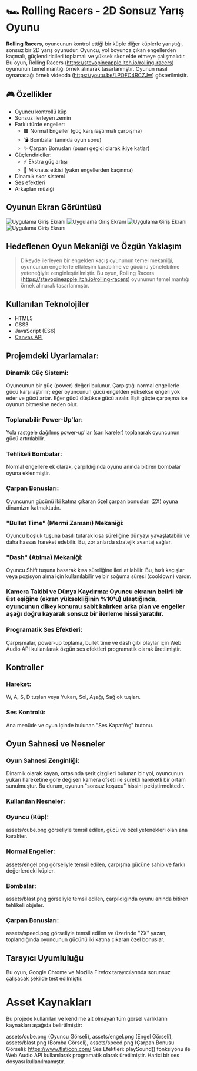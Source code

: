 # 🏎️ Rolling Racers - 2D Sonsuz Yarış Oyunu

**Rolling Racers**, oyuncunun kontrol ettiği bir küple diğer küplerle yarıştığı, sonsuz bir 2D yarış oyunudur. Oyuncu, yol boyunca çıkan engellerden kaçmalı, güçlendiricileri toplamalı ve yüksek skor elde etmeye çalışmalıdır. Bu oyun, Rolling Racers (https://stevopineapple.itch.io/rolling-racers) oyununun temel mantığı örnek alınarak tasarlanmştır.
Oyunun nasıl oynanacağı örnek videoda (https://youtu.be/LPOFC4RCZJw) gösterilmiştir.

## 🎮 Özellikler

- Oyuncu kontrollü küp
- Sonsuz ilerleyen zemin
- Farklı türde engeller:
  - 🟫 Normal Engeller (güç karşılaştırmalı çarpışma)
  - 💣 Bombalar (anında oyun sonu)
  - ✨ Çarpan Bonusları (puanı geçici olarak ikiye katlar)
- Güçlendiriciler:
  - ⚡ Ekstra güç artışı
  - 🧲 Mıknatıs etkisi (yakın engellerden kaçınma)
- Dinamik skor sistemi
- Ses efektleri
- Arkaplan müziği



 ## Oyunun Ekran Görüntüsü
 ![Uygulama Giriş Ekranı](images/foto1.jpg)
 ![Uygulama Giriş Ekranı](images/foto2.jpg)
 ![Uygulama Giriş Ekranı](images/foto3.jpg)
 ![Uygulama Giriş Ekranı](images/foto4.jpg)

## Hedeflenen Oyun Mekaniği ve Özgün Yaklaşım
> Dikeyde ilerleyen bir engelden kaçış oyununun temel mekaniği, oyuncunun engellerle etkileşim kurabilme ve gücünü yönetebilme yeteneğiyle zenginleştirilmiştir.
Bu oyun, Rolling Racers (https://stevopineapple.itch.io/rolling-racers) oyununun temel mantığı örnek alınarak tasarlanmştır.

## Kullanılan Teknolojiler

- HTML5
- CSS3
- JavaScript (ES6)
- [Canvas API](https://developer.mozilla.org/en-US/docs/Web/API/Canvas_API)

## Projemdeki Uyarlamalar:

### Dinamik Güç Sistemi:
Oyuncunun bir güç (power) değeri bulunur. Çarpıştığı normal engellerle gücü karşılaştırılır; eğer oyuncunun gücü engelden yüksekse engeli yok eder ve gücü artar. Eğer gücü düşükse gücü azalır. Eşit güçte çarpışma ise oyunun bitmesine neden olur.
### Toplanabilir Power-Up'lar:
Yola rastgele dağılmış power-up'lar (sarı kareler) toplanarak oyuncunun gücü artırılabilir.
### Tehlikeli Bombalar:
Normal engellere ek olarak, çarpıldığında oyunu anında bitiren bombalar oyuna eklenmiştir.
### Çarpan Bonusları:
Oyuncunun gücünü iki katına çıkaran özel çarpan bonusları (2X) oyuna dinamizm katmaktadır.
### "Bullet Time" (Mermi Zamanı) Mekaniği: 
Oyuncu boşluk tuşuna basılı tutarak kısa süreliğine dünyayı yavaşlatabilir ve daha hassas hareket edebilir. Bu, zor anlarda stratejik avantaj sağlar.
### "Dash" (Atılma) Mekaniği:
Oyuncu Shift tuşuna basarak kısa süreliğine ileri atılabilir. Bu, hızlı kaçışlar veya pozisyon alma için kullanılabilir ve bir soğuma süresi (cooldown) vardır.
### Kamera Takibi ve Dünya Kaydırma: Oyuncu ekranın belirli bir üst eşiğine (ekran yüksekliğinin %10'u) ulaştığında, oyuncunun dikey konumu sabit kalırken arka plan ve engeller aşağı doğru kayarak sonsuz bir ilerleme hissi yaratılır.
### Programatik Ses Efektleri:
Çarpışmalar, power-up toplama, bullet time ve dash gibi olaylar için Web Audio API kullanılarak özgün ses efektleri programatik olarak üretilmiştir.

## Kontroller
### Hareket:
W, A, S, D tuşları veya Yukarı, Sol, Aşağı, Sağ ok tuşları.
### Ses Kontrolü: 
Ana menüde ve oyun içinde bulunan "Ses Kapat/Aç" butonu.

## Oyun Sahnesi ve Nesneler
### Oyun Sahnesi Zenginliği: 
Dinamik olarak kayan, ortasında şerit çizgileri bulunan bir yol, oyuncunun yukarı hareketine göre değişen kamera ofseti ile sürekli hareketli bir ortam sunulmuştur. Bu durum, oyunun "sonsuz koşucu" hissini pekiştirmektedir.
### Kullanılan Nesneler:
### Oyuncu (Küp):
assets/cube.png görseliyle temsil edilen, gücü ve özel yetenekleri olan ana karakter.
### Normal Engeller: 
assets/engel.png görseliyle temsil edilen, çarpışma gücüne sahip ve farklı değerlerdeki küpler.
### Bombalar:
assets/blast.png görseliyle temsil edilen, çarpıldığında oyunu anında bitiren tehlikeli objeler.
### Çarpan Bonusları: 
assets/speed.png görseliyle temsil edilen ve üzerinde "2X" yazan, toplandığında oyuncunun gücünü iki katına çıkaran özel bonuslar.

## Tarayıcı Uyumluluğu
Bu oyun, Google Chrome ve Mozilla Firefox tarayıcılarında sorunsuz çalışacak şekilde test edilmiştir.



# Asset Kaynakları
Bu projede kullanılan ve kendime ait olmayan tüm görsel varlıkların kaynakları aşağıda belirtilmiştir:

assets/cube.png (Oyuncu Görseli), assets/engel.png (Engel Görseli), assets/blast.png (Bomba Görseli), assets/speed.png (Çarpan Bonusu Görseli): https://www.flaticon.com/
Ses Efektleri: playSound() fonksiyonu ile Web Audio API kullanılarak programatik olarak üretilmiştir. Harici bir ses dosyası kullanılmamıştır.
